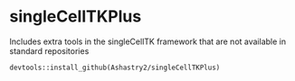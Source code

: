 # singleCellTKPlus
Includes extra tools in the singleCellTK framework that are not available in standard repositories

```
devtools::install_github(Ashastry2/singleCellTKPlus)

```
